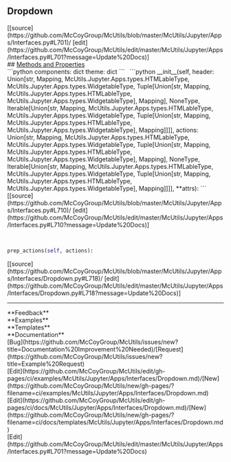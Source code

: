 ## <a id="McUtils.Jupyter.Apps.Interfaces.Dropdown">Dropdown</a> 

<div class="docs-source-link" markdown="1">
[[source](https://github.com/McCoyGroup/McUtils/blob/master/McUtils/Jupyter/Apps/Interfaces.py#L701)/
[edit](https://github.com/McCoyGroup/McUtils/edit/master/McUtils/Jupyter/Apps/Interfaces.py#L701?message=Update%20Docs)]
</div>









<div class="collapsible-section">
 <div class="collapsible-section collapsible-section-header" markdown="1">
## <a class="collapse-link" data-toggle="collapse" href="#methods" markdown="1"> Methods and Properties</a> <a class="float-right" data-toggle="collapse" href="#methods"><i class="fa fa-chevron-down"></i></a>
 </div>
 <div class="collapsible-section collapsible-section-body collapse show" id="methods" markdown="1">
 ```python
components: dict
theme: dict
```
<a id="McUtils.Jupyter.Apps.Interfaces.Dropdown.__init__" class="docs-object-method">&nbsp;</a> 
```python
__init__(self, header: Union[str, Mapping, McUtils.Jupyter.Apps.types.HTMLableType, McUtils.Jupyter.Apps.types.WidgetableType, Tuple[Union[str, Mapping, McUtils.Jupyter.Apps.types.HTMLableType, McUtils.Jupyter.Apps.types.WidgetableType], Mapping], NoneType, Iterable[Union[str, Mapping, McUtils.Jupyter.Apps.types.HTMLableType, McUtils.Jupyter.Apps.types.WidgetableType, Tuple[Union[str, Mapping, McUtils.Jupyter.Apps.types.HTMLableType, McUtils.Jupyter.Apps.types.WidgetableType], Mapping]]]], actions: Union[str, Mapping, McUtils.Jupyter.Apps.types.HTMLableType, McUtils.Jupyter.Apps.types.WidgetableType, Tuple[Union[str, Mapping, McUtils.Jupyter.Apps.types.HTMLableType, McUtils.Jupyter.Apps.types.WidgetableType], Mapping], NoneType, Iterable[Union[str, Mapping, McUtils.Jupyter.Apps.types.HTMLableType, McUtils.Jupyter.Apps.types.WidgetableType, Tuple[Union[str, Mapping, McUtils.Jupyter.Apps.types.HTMLableType, McUtils.Jupyter.Apps.types.WidgetableType], Mapping]]]], **attrs): 
```
<div class="docs-source-link" markdown="1">
[[source](https://github.com/McCoyGroup/McUtils/blob/master/McUtils/Jupyter/Apps/Interfaces.py#L710)/
[edit](https://github.com/McCoyGroup/McUtils/edit/master/McUtils/Jupyter/Apps/Interfaces.py#L710?message=Update%20Docs)]
</div>


<a id="McUtils.Jupyter.Apps.Interfaces.Dropdown.prep_actions" class="docs-object-method">&nbsp;</a> 
```python
prep_actions(self, actions): 
```
<div class="docs-source-link" markdown="1">
[[source](https://github.com/McCoyGroup/McUtils/blob/master/McUtils/Jupyter/Apps/Interfaces/Dropdown.py#L718)/
[edit](https://github.com/McCoyGroup/McUtils/edit/master/McUtils/Jupyter/Apps/Interfaces/Dropdown.py#L718?message=Update%20Docs)]
</div>
 </div>
</div>












---


<div markdown="1" class="text-secondary">
<div class="container">
  <div class="row">
   <div class="col" markdown="1">
**Feedback**   
</div>
   <div class="col" markdown="1">
**Examples**   
</div>
   <div class="col" markdown="1">
**Templates**   
</div>
   <div class="col" markdown="1">
**Documentation**   
</div>
   <div class="col" markdown="1">
   
</div>
   <div class="col" markdown="1">
   
</div>
   <div class="col" markdown="1">
   
</div>
</div>
  <div class="row">
   <div class="col" markdown="1">
[Bug](https://github.com/McCoyGroup/McUtils/issues/new?title=Documentation%20Improvement%20Needed)/[Request](https://github.com/McCoyGroup/McUtils/issues/new?title=Example%20Request)   
</div>
   <div class="col" markdown="1">
[Edit](https://github.com/McCoyGroup/McUtils/edit/gh-pages/ci/examples/McUtils/Jupyter/Apps/Interfaces/Dropdown.md)/[New](https://github.com/McCoyGroup/McUtils/new/gh-pages/?filename=ci/examples/McUtils/Jupyter/Apps/Interfaces/Dropdown.md)   
</div>
   <div class="col" markdown="1">
[Edit](https://github.com/McCoyGroup/McUtils/edit/gh-pages/ci/docs/McUtils/Jupyter/Apps/Interfaces/Dropdown.md)/[New](https://github.com/McCoyGroup/McUtils/new/gh-pages/?filename=ci/docs/templates/McUtils/Jupyter/Apps/Interfaces/Dropdown.md)   
</div>
   <div class="col" markdown="1">
[Edit](https://github.com/McCoyGroup/McUtils/edit/master/McUtils/Jupyter/Apps/Interfaces.py#L701?message=Update%20Docs)   
</div>
   <div class="col" markdown="1">
   
</div>
   <div class="col" markdown="1">
   
</div>
   <div class="col" markdown="1">
   
</div>
</div>
</div>
</div>